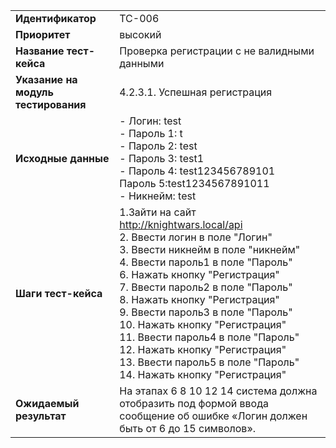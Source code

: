 | | |
|:-----|:---------|
| **Идентификатор** | TC-006 |
| **Приоритет** | высокий |
| **Название тест-кейса** | Проверка регистрации с не валидными данными |
| **Указание на модуль тестирования** |4.2.3.1. Успешная регистрация |
| **Исходные данные** | - Логин: test<br>- Пароль 1: t <br> - Пароль 2: test <br>- Пароль 3: test1 <br> - Пароль 4: test123456789101 <br> Пароль 5:test1234567891011  <br> - Никнейм: test|
| **Шаги тест-кейса** | 1.Зайти на сайт http://knightwars.local/api <br>2. Ввести логин в поле "Логин"<br>3. Ввести никнейм в поле "никнейм" <br>4. Ввести пароль1 в поле "Пароль" <br> 6. Нажать кнопку "Регистрация" <br>7. Ввести пароль2 в поле "Пароль" <br> 8. Нажать кнопку "Регистрация" <br>9. Ввести пароль3 в поле "Пароль" <br> 10. Нажать кнопку "Регистрация" <br>11. Ввести пароль4 в поле "Пароль" <br> 12. Нажать кнопку "Регистрация" <br>13. Ввести пароль5 в поле "Пароль" <br> 14. Нажать кнопку "Регистрация" |
| **Ожидаемый результат** | На этапах 6 8 10 12 14 система должна отобразить под формой ввода сообщение об ошибке «Логин должен быть от 6 до 15 символов».

